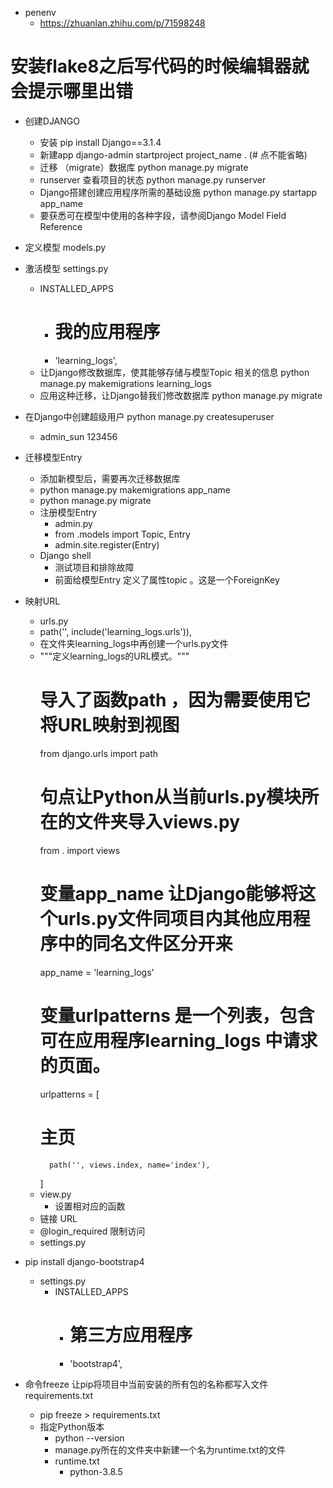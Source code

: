 
- penenv
    - https://zhuanlan.zhihu.com/p/71598248 
# 安装flake8之后写代码的时候编辑器就会提示哪里出错
- 创建DJANGO
    - 安装  pip install Django==3.1.4
    - 新建app django-admin startproject project_name .  (# 点不能省略)
    - 迁移 （migrate）数据库   python manage.py migrate
    - runserver 查看项目的状态 python manage.py runserver
    - Django搭建创建应用程序所需的基础设施  python manage.py startapp app_name
    - 要获悉可在模型中使用的各种字段，请参阅Django Model Field Reference
- 定义模型 models.py
- 激活模型 settings.py
    - INSTALLED_APPS 
        - # 我的应用程序 
        - 'learning_logs',
    - 让Django修改数据库，使其能够存储与模型Topic 相关的信息 python manage.py makemigrations learning_logs
    - 应用这种迁移，让Django替我们修改数据库 python manage.py migrate
- 在Django中创建超级用户 python manage.py createsuperuser
    - admin_sun  123456
- 迁移模型Entry
    - 添加新模型后，需要再次迁移数据库
    - python manage.py makemigrations app_name
    - python manage.py migrate
    - 注册模型Entry 
        - admin.py
        - from .models import Topic, Entry
        - admin.site.register(Entry)
    - Django shell
        - 测试项目和排除故障
        - 前面给模型Entry 定义了属性topic 。这是一个ForeignKey 
- 映射URL
    - urls.py
    - path('', include('learning_logs.urls')),
    - 在文件夹learning_logs中再创建一个urls.py文件
    - """定义learning_logs的URL模式。"""
        # 导入了函数path ，因为需要使用它将URL映射到视图
        from django.urls import path
        # 句点让Python从当前urls.py模块所在的文件夹导入views.py
        from . import views
        # 变量app_name 让Django能够将这个urls.py文件同项目内其他应用程序中的同名文件区分开来
        app_name = 'learning_logs'
        # 变量urlpatterns 是一个列表，包含可在应用程序learning_logs 中请求的页面。
        urlpatterns = [
         # 主页
	        path('', views.index, name='index'),
        ]
    - view.py
        - 设置相对应的函数
    - 链接 URL 
    - @login_required 限制访问
    - settings.py

- pip install django-bootstrap4
    - settings.py
        - INSTALLED_APPS
            - # 第三方应用程序
            - 'bootstrap4',
- 命令freeze 让pip将项目中当前安装的所有包的名称都写入文件requirements.txt
    - pip freeze > requirements.txt
    - 指定Python版本
        - python --version
        - manage.py所在的文件夹中新建一个名为runtime.txt的文件
        - runtime.txt
            - python-3.8.5